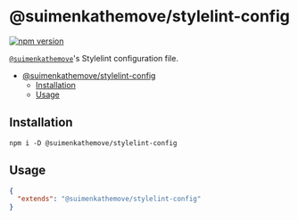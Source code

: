 # @suimenkathemove/stylelint-config

[![npm version](https://badge.fury.io/js/@suimenkathemove%2Fstylelint-config.svg)](https://badge.fury.io/js/@suimenkathemove%2Fstylelint-config)

[`@suimenkathemove`](https://github.com/suimenkathemove)'s Stylelint configuration file.

- [@suimenkathemove/stylelint-config](#suimenkathemovestylelint-config)
  - [Installation](#installation)
  - [Usage](#usage)

## Installation

```shell
npm i -D @suimenkathemove/stylelint-config
```

## Usage

```json
{
  "extends": "@suimenkathemove/stylelint-config"
}
```
